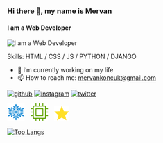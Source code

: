 ### Hi there 👋, my name is Mervan
#### I am a Web Developer
![I am a Web Developer](https://www.nuvias.com/wp-content/uploads/2019/09/github-banner.jpg)


Skills: HTML / CSS / JS / PYTHON / DJANGO 

- 🔭 I’m currently working on my life 
- 📫 How to reach me: mervankoncuk@gmail.com 


[<img src='https://cdn.jsdelivr.net/npm/simple-icons@3.0.1/icons/github.svg' alt='github' height='40'>](https://github.com/MervanKoncuk)  [<img src='https://cdn.jsdelivr.net/npm/simple-icons@3.0.1/icons/instagram.svg' alt='instagram' height='40'>](https://www.instagram.com/mervan.koncuk/)  [<img src='https://cdn.jsdelivr.net/npm/simple-icons@3.0.1/icons/twitter.svg' alt='twitter' height='40'>](https://twitter.com/mervanderler)  

<a href='https://archiveprogram.github.com/'><img src='https://raw.githubusercontent.com/acervenky/animated-github-badges/master/assets/acbadge.gif' width='40' height='40'></a> <a href='https://docs.github.com/en/developers'><img src='https://raw.githubusercontent.com/acervenky/animated-github-badges/master/assets/devbadge.gif' width='40' height='40'></a> <a href='https://stars.github.com/'><img src='https://raw.githubusercontent.com/acervenky/animated-github-badges/master/assets/starbadge.gif' width='35' height='35'></a> 

[![Top Langs](https://github-readme-stats.vercel.app/api/top-langs/?username=MervanKoncuk)](https://github.com/anuraghazra/github-readme-stats)


